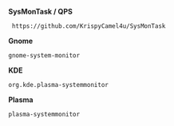**SysMonTask / QPS**
```
 https://github.com/KrispyCamel4u/SysMonTask
```


**Gnome**
```
gnome-system-monitor
```

**KDE**
```
org.kde.plasma-systemmonitor
```

**Plasma**
```
plasma-systemmonitor
```
